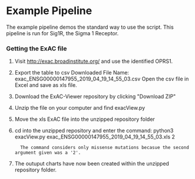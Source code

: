 # Example Pipeline 

The example pipeline demos the standard way to use the script. This pipeline is run for Sig1R, the Sigma 1 Receptor. 

### Getting the ExAC file 

1) Visit http://exac.broadinstitute.org/ and use the identified OPRS1. 
2) Export the table to csv
        Downloaded File Name: exac_ENSG00000147955_2019_04_19_14_55_03.csv
        Open the csv file in Excel and save as xls file. 
3) Download the ExAC-Viewer repository by clicking "Download ZIP"
4) Unzip the file on your computer and find exacView.py
5) Move the xls ExAC file into the unzipped repository folder
6) cd into the unzipped repository and enter the command: 
         python3 exacView.py exac_ENSG00000147955_2019_04_19_14_55_03.xls 2
         
         The command considers only missense mutations becasue the second argument given was a '2'.
7) The outuput charts have now been created within the unzipped repository folder. 

        
